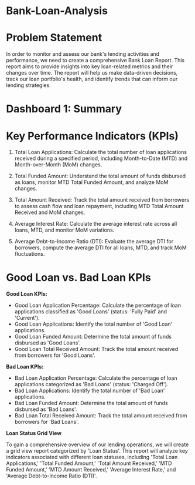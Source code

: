 # Bank-Loan-Analysis

# Problem Statement
In order to monitor and assess our bank's lending activities and performance, we need to create a comprehensive Bank Loan Report. This report aims to provide insights into key loan-related metrics and their changes over time. The report will help us make data-driven decisions, track our loan portfolio's health, and identify trends that can inform our lending strategies.

# Dashboard 1: Summary
# Key Performance Indicators (KPIs)
1. Total Loan Applications: Calculate the total number of loan applications received during a specified period, including 
 Month-to-Date (MTD) and Month-over-Month (MoM) changes.
 
2. Total Funded Amount: Understand the total amount of funds disbursed as loans, monitor MTD Total Funded Amount, and 
 analyze MoM changes.
 
3. Total Amount Received: Track the total amount received from borrowers to assess cash flow and loan repayment, 
 including MTD Total Amount Received and MoM changes.
 
4. Average Interest Rate: Calculate the average interest rate across all loans, MTD, and monitor MoM variations.

5. Average Debt-to-Income Ratio (DTI): Evaluate the average DTI for borrowers, compute the average DTI for all loans, MTD, 
  and track MoM fluctuations.
# Good Loan vs. Bad Loan KPIs
**Good Loan KPIs:**
- Good Loan Application Percentage: Calculate the percentage of loan applications classified as 'Good Loans' (status: 'Fully Paid' and 'Current').
- Good Loan Applications: Identify the total number of 'Good Loan' applications.
- Good Loan Funded Amount: Determine the total amount of funds disbursed as 'Good Loans'.
- Good Loan Total Received Amount: Track the total amount received from borrowers for 'Good Loans'.
  
**Bad Loan KPIs:**
- Bad Loan Application Percentage: Calculate the percentage of loan applications categorized as 'Bad Loans' (status: 'Charged Off').
- Bad Loan Applications: Identify the total number of 'Bad Loan' applications.
- Bad Loan Funded Amount: Determine the total amount of funds disbursed as 'Bad Loans'.
- Bad Loan Total Received Amount: Track the total amount received from borrowers for 'Bad Loans'.

**Loan Status Grid View**

To gain a comprehensive overview of our lending operations, we will create a grid view report categorized by 'Loan Status'. This report will analyze key indicators associated with different loan statuses, including 'Total Loan Applications,' 'Total Funded Amount,' 'Total Amount Received,' 'MTD Funded Amount,' 'MTD Amount Received,' 'Average Interest Rate,' and 'Average Debt-to-Income Ratio (DTI)'.
